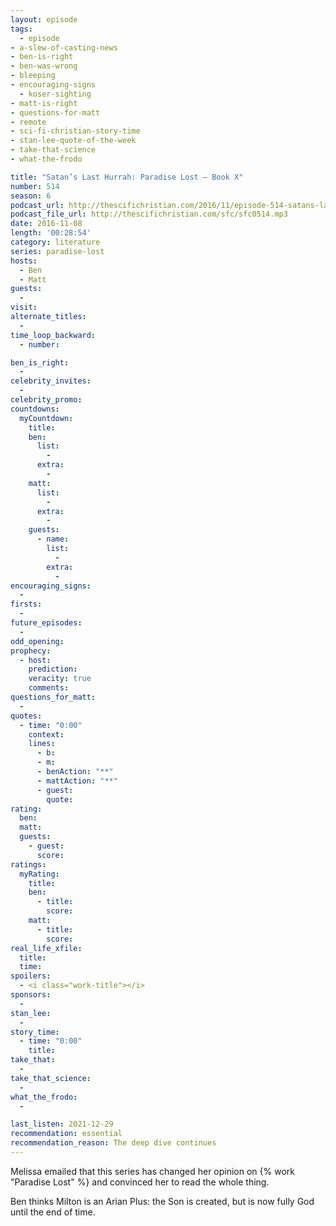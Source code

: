 ```yaml
---
layout: episode
tags:
  - episode
- a-slew-of-casting-news
- ben-is-right
- ben-was-wrong
- bleeping
- encouraging-signs
  - koser-sighting
- matt-is-right
- questions-for-matt
- remote
- sci-fi-christian-story-time
- stan-lee-quote-of-the-week
- take-that-science
- what-the-frodo

title: "Satan’s Last Hurrah: Paradise Lost – Book X"
number: 514
season: 6
podcast_url: http://thescifichristian.com/2016/11/episode-514-satans-last-hurrah-paradise-lost-book-x/
podcast_file_url: http://thescifichristian.com/sfc/sfc0514.mp3
date: 2016-11-08
length: '00:28:54'
category: literature
series: paradise-lost
hosts:
  - Ben
  - Matt
guests:
  - 
visit: 
alternate_titles:
  - 
time_loop_backward: 
  - number: 

ben_is_right:
  - 
celebrity_invites: 
  - 
celebrity_promo: 
countdowns:
  myCountdown:
    title: 
    ben:
      list:
        - 
      extra:
        - 
    matt: 
      list:
        - 
      extra:
        - 
    guests:
      - name: 
        list:
          - 
        extra:
          - 
encouraging_signs:
  - 
firsts:
  - 
future_episodes:
  - 
odd_opening: 
prophecy:
  - host:
    prediction: 
    veracity: true
    comments: 
questions_for_matt:
  - 
quotes:
  - time: "0:00"
    context: 
    lines:
      - b: 
      - m: 
      - benAction: "**"
      - mattAction: "**"
      - guest: 
        quote: 
rating:
  ben: 
  matt: 
  guests:
    - guest: 
      score: 
ratings:
  myRating:
    title: 
    ben:
      - title: 
        score: 
    matt: 
      - title: 
        score: 
real_life_xfile: 
  title: 
  time: 
spoilers: 
  - <i class="work-title"></i>
sponsors:
  - 
stan_lee:
  - 
story_time:
  - time: "0:00"
    title: 
take_that:
  - 
take_that_science:
  - 
what_the_frodo:
  - 

last_listen: 2021-12-29
recommendation: essential
recommendation_reason: The deep dive continues
---
```


Melissa emailed that this series has changed her opinion on {% work "Paradise Lost" %} and convinced her to read the whole thing.

Ben thinks Milton is an Arian Plus: the Son is created, but is now fully God until the end of time.
